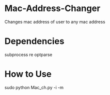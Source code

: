 # Mac-Address-Changer
Changes mac address of user to any mac address

# Dependencies
subprocess
re
optparse

# How to Use
sudo python Mac_ch.py -i <interface> -m <wanted mac address>
  
